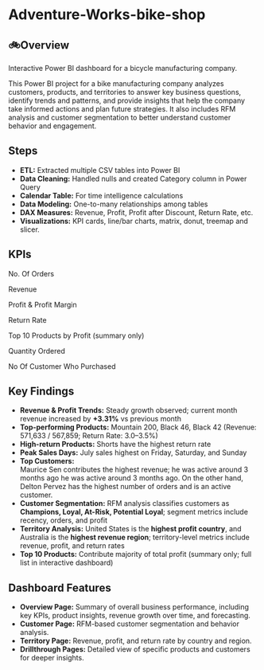 # Adventure-Works-bike-shop
## 🚲Overview

Interactive Power BI dashboard for a bicycle manufacturing company.  

This Power BI project for a bike manufacturing company analyzes customers, products, and territories to answer key business questions, identify trends and patterns, and provide insights that help the company take informed actions and plan future strategies. It also includes RFM analysis and customer segmentation to better understand customer behavior and engagement.
## Steps
- **ETL:** Extracted multiple CSV tables into Power BI
- **Data Cleaning:** Handled nulls and created Category column in Power Query
- **Calendar Table:** For time intelligence calculations
- **Data Modeling:** One-to-many relationships among tables
- **DAX Measures:** Revenue, Profit, Profit after Discount, Return Rate, etc.
- **Visualizations:** KPI cards, line/bar charts, matrix, donut, treemap and slicer.

## KPIs

No. Of Orders

Revenue

Profit & Profit Margin

Return Rate

Top 10 Products by Profit (summary only)

Quantity Ordered

No Of Customer Who Purchased
## Key Findings

- **Revenue & Profit Trends:** Steady growth observed; current month revenue increased by **+3.31%** vs previous month  
- **Top-performing Products:** Mountain 200, Black 46, Black 42 (Revenue: 571,633 / 567,859; Return Rate: 3.0–3.5%)  
- **High-return Products:** Shorts have the highest return rate  
- **Peak Sales Days:** July sales highest on Friday, Saturday, and Sunday  
- **Top Customers:**  
  Maurice Sen contributes the highest revenue; he was active around 3 months ago he was active around 3 months ago.
  On the other hand, Delton Pervez has the highest number of orders and is an active customer.
- **Customer Segmentation:** RFM analysis classifies customers as **Champions, Loyal, At-Risk, Potential Loyal**; segment metrics include recency, orders, and profit  
- **Territory Analysis:** United States is the **highest profit country**, and Australia is the **highest revenue region**; territory-level metrics include revenue, profit, and return rates  
- **Top 10 Products:** Contribute majority of total profit (summary only; full list in interactive dashboard)


## Dashboard Features

- **Overview Page:** Summary of overall business performance, including key KPIs, product insights, revenue growth over time, and forecasting.  
- **Customer Page:** RFM-based customer segmentation and behavior analysis.  
- **Territory Page:** Revenue, profit, and return rate by country and region.  
- **Drillthrough Pages:** Detailed view of specific products and customers for deeper insights.
